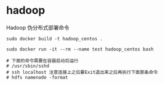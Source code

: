 # hadoop
Hadoop 伪分布式部署命令

```text
sudo docker build -t hadoop_centos .

sudo docker run -it --rm --name test hadoop_centos bash

# 下面的命令需要在容器启动后运行
# /usr/sbin/sshd
# ssh localhost 注意连接上之后要Exit退出来之后再执行下面那条命令
# hdfs namenode -format

```
